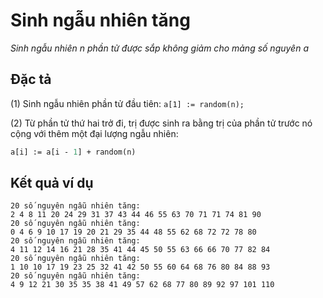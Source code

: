 ﻿# Sinh ngẫu nhiên tăng

*Sinh ngẫu nhiên n phần tử được sắp không giảm cho mảng số nguyên a*

## Đặc tả

(1) Sinh ngẫu nhiên phần tử đầu tiên: `a[1] := random(n);`

(2) Từ phần tử thứ hai trở đi, trị được sinh ra bằng trị của phần tử trước nó
cộng với thêm một đại lượng ngẫu nhiên:
```pascal
a[i] := a[i - 1] + random(n)
```

## Kết quả ví dụ

```
20 số nguyên ngẫu nhiên tăng:
2 4 8 11 20 24 29 31 37 43 44 46 55 63 70 71 71 74 81 90
20 số nguyên ngẫu nhiên tăng:
0 4 6 9 10 17 19 20 21 29 35 44 48 55 62 68 72 72 78 80
20 số nguyên ngẫu nhiên tăng:
4 11 12 14 16 21 28 35 41 44 45 50 55 63 66 66 70 77 82 84
20 số nguyên ngẫu nhiên tăng:
1 10 10 17 19 23 25 32 41 42 50 55 60 64 68 76 80 84 88 93
20 số nguyên ngẫu nhiên tăng:
4 9 12 21 30 35 35 38 41 49 57 62 68 77 80 89 92 97 101 110
```
